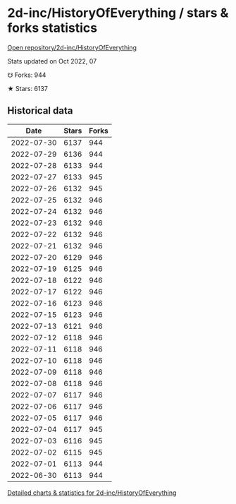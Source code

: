 # 2d-inc/HistoryOfEverything / stars & forks statistics

[Open repository/2d-inc/HistoryOfEverything](https://github.com/2d-inc/HistoryOfEverything)

Stats updated on Oct 2022, 07

☋ Forks: 944

★ Stars: 6137

## Historical data
| Date | Stars | Forks |
|------|-------|-------|
| 2022-07-30 | 6137 | 944 | 
| 2022-07-29 | 6136 | 944 | 
| 2022-07-28 | 6133 | 944 | 
| 2022-07-27 | 6133 | 945 | 
| 2022-07-26 | 6132 | 945 | 
| 2022-07-25 | 6132 | 946 | 
| 2022-07-24 | 6132 | 946 | 
| 2022-07-23 | 6132 | 946 | 
| 2022-07-22 | 6132 | 946 | 
| 2022-07-21 | 6132 | 946 | 
| 2022-07-20 | 6129 | 946 | 
| 2022-07-19 | 6125 | 946 | 
| 2022-07-18 | 6122 | 946 | 
| 2022-07-17 | 6122 | 946 | 
| 2022-07-16 | 6123 | 946 | 
| 2022-07-15 | 6123 | 946 | 
| 2022-07-13 | 6121 | 946 | 
| 2022-07-12 | 6118 | 946 | 
| 2022-07-11 | 6118 | 946 | 
| 2022-07-10 | 6118 | 946 | 
| 2022-07-09 | 6118 | 946 | 
| 2022-07-08 | 6118 | 946 | 
| 2022-07-07 | 6117 | 946 | 
| 2022-07-06 | 6117 | 946 | 
| 2022-07-05 | 6117 | 946 | 
| 2022-07-04 | 6117 | 945 | 
| 2022-07-03 | 6116 | 945 | 
| 2022-07-02 | 6115 | 945 | 
| 2022-07-01 | 6113 | 944 | 
| 2022-06-30 | 6113 | 944 | 


[Detailed charts & statistics for 2d-inc/HistoryOfEverything](https://reviewgithub.com/rep/2d-inc/HistoryOfEverything)

